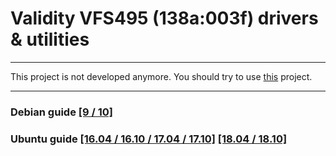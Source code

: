 # Validity VFS495 (138a:003f) drivers &amp; utilities

---


This project is not developed anymore. You should try to use [this](https://github.com/rindeal/libfprint-vfs_proprietary-driver) project.

---

### Debian guide [[9 / 10]](https://github.com/PetreBoboc/vfs495/blob/master/vfs495_debian.md) 
### Ubuntu guide [[16.04 / 16.10 / 17.04 / 17.10]](https://github.com/PetreBoboc/vfs495/blob/master/vfs495_ubuntu.md) [[18.04 / 18.10]](https://github.com/PetreBoboc/vfs495/blob/master/vfs495_ubuntu_18.04.md)
